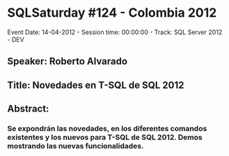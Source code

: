 # SQLSaturday #124 - Colombia 2012
Event Date: 14-04-2012 - Session time: 00:00:00 - Track: SQL Server 2012 - DEV
## Speaker: Roberto Alvarado
## Title: Novedades en T-SQL de SQL 2012
## Abstract:
### Se expondrán las novedades, en los diferentes comandos existentes y los nuevos para T-SQL de SQL 2012. Demos mostrando las nuevas funcionalidades.
